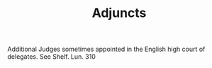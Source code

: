 ---
title: Adjuncts
letter: A
permalink: "/definitions/bld-adjuncts.html"
body: Additional Judges sometimes appointed in the English high court of delegates.
  See Shelf. Lun. 310
published_at: '2018-07-07'
source: Black's Law Dictionary 2nd Ed (1910)
layout: post
---